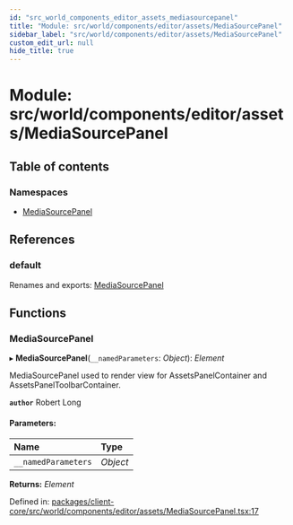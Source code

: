 ```yaml
---
id: "src_world_components_editor_assets_mediasourcepanel"
title: "Module: src/world/components/editor/assets/MediaSourcePanel"
sidebar_label: "src/world/components/editor/assets/MediaSourcePanel"
custom_edit_url: null
hide_title: true
---
```


# Module: src/world/components/editor/assets/MediaSourcePanel

## Table of contents

### Namespaces

- [MediaSourcePanel](src_world_components_editor_assets_mediasourcepanel.mediasourcepanel.md)

## References

### default

Renames and exports: [MediaSourcePanel](src_world_components_editor_assets_mediasourcepanel.md#mediasourcepanel)

## Functions

### MediaSourcePanel

▸ **MediaSourcePanel**(`__namedParameters`: *Object*): *Element*

MediaSourcePanel used to render view for AssetsPanelContainer and AssetsPanelToolbarContainer.

**`author`** Robert Long

#### Parameters:

| Name | Type |
| :------ | :------ |
| `__namedParameters` | *Object* |

**Returns:** *Element*

Defined in: [packages/client-core/src/world/components/editor/assets/MediaSourcePanel.tsx:17](https://github.com/xr3ngine/xr3ngine/blob/2d83606b6/packages/client-core/src/world/components/editor/assets/MediaSourcePanel.tsx#L17)
